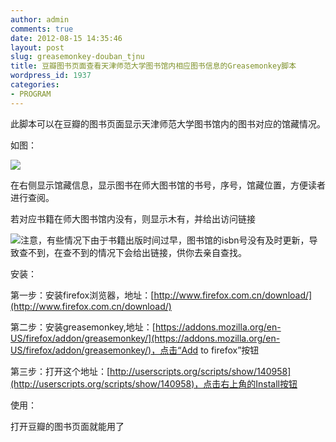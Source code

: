 ```yaml
---
author: admin
comments: true
date: 2012-08-15 14:35:46
layout: post
slug: greasemonkey-douban_tjnu
title: 豆瓣图书页面查看天津师范大学图书馆内相应图书信息的Greasemonkey脚本
wordpress_id: 1937
categories:
- PROGRAM
---
```


此脚本可以在豆瓣的图书页面显示天津师范大学图书馆内的图书对应的馆藏情况。




如图：




[![](http://www.freetstar.com/wp-content/uploads/2012/08/tjnu.png)<!-- more -->](http://www.freetstar.com/wp-content/uploads/2012/08/tjnu.png)




在右侧显示馆藏信息，显示图书在师大图书馆的书号，序号，馆藏位置，方便读者进行查阅。




若对应书籍在师大图书馆内没有，则显示木有，并给出访问链接




[![](http://www.freetstar.com/wp-content/uploads/2012/08/3.png)](http://www.freetstar.com/wp-content/uploads/2012/08/3.png)注意，有些情况下由于书籍出版时间过早，图书馆的isbn号没有及时更新，导致查不到，在查不到的情况下会给出链接，供你去亲自查找。




安装：




第一步：安装firefox浏览器，地址：[http://www.firefox.com.cn/download/](http://www.firefox.com.cn/download/)




第二步：安装greasemonkey,地址：[https://addons.mozilla.org/en-US/firefox/addon/greasemonkey/](https://addons.mozilla.org/en-US/firefox/addon/greasemonkey/)，点击“Add to firefox”按钮




第三步：打开这个地址：[http://userscripts.org/scripts/show/140958](http://userscripts.org/scripts/show/140958)，点击右上角的Install按钮




使用：




打开豆瓣的图书页面就能用了



